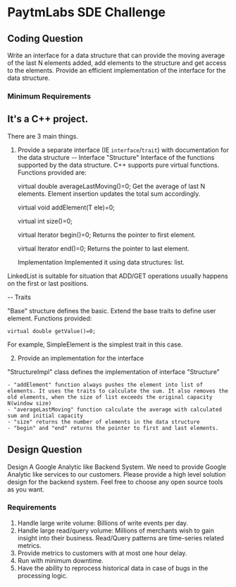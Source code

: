 # PaytmLabs SDE Challenge

## Coding Question

Write an interface for a data structure that can provide the moving average of the last N elements added, add elements to the structure and get access to the elements. Provide an efficient implementation of the interface for the data structure.
### Minimum Requirements



## It's a C++ project.

There are 3 main things.
1. Provide a separate interface (IE `interface`/`trait`) with documentation for the data structure
-- Interface
 "Structure" Interface of the functions supported by the data structure. C++ supports pure virtual functions. Functions provided are:

	virtual double averageLastMoving()=0;
	Get the average of last N elements. Element insertion updates the total sum accordingly.

	virtual void addElement(T ele)=0;

	virtual int size()=0;

	virtual Iterator begin()=0;
	Returns the pointer to first element.

	virtual Iterator end()=0;
	Returns the pointer to last element.

	Implementation
	Implemented it using data structures: list.

LinkedList is suitable for situation that ADD/GET operations usually happens on the first or last positions.


-- Traits

 "Base" structure defines the basic. Extend the base traits to define user element. Functions provided:

	virtual double getValue()=0;

 For example, SimpleElement is the simplest trait in this case.

2. Provide an implementation for the interface

 "StructureImpl" class defines the implementation of interface "Structure"

	- "addElement" function always pushes the element into list of elements. It uses the traits to calculate the sum. It also removes the old elements, when the size of list exceeds the original capacity N(window size)
	- "averageLastMoving" function calculate the average with calculated sum and initial capacity
	- "size" returns the number of elements in the data structure
	- "begin" and "end" returns the pointer to first and last elements.


## Design Question

Design A Google Analytic like Backend System.
We need to provide Google Analytic like services to our customers. Please provide a high level solution design for the backend system. Feel free to choose any open source tools as you want.

### Requirements

1. Handle large write volume: Billions of write events per day.
2. Handle large read/query volume: Millions of merchants wish to gain insight into their business. Read/Query patterns are time-series related metrics.
3. Provide metrics to customers with at most one hour delay.
4. Run with minimum downtime.
5. Have the ability to reprocess historical data in case of bugs in the processing logic.
